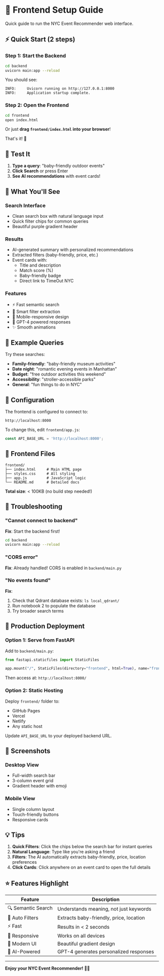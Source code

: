 # 🎨 Frontend Setup Guide

Quick guide to run the NYC Event Recommender web interface.

## ⚡ Quick Start (2 steps)

### Step 1: Start the Backend

```bash
cd backend
uvicorn main:app --reload
```

You should see:
```
INFO:     Uvicorn running on http://127.0.0.1:8000
INFO:     Application startup complete.
```

### Step 2: Open the Frontend

```bash
cd frontend
open index.html
```

Or just **drag `frontend/index.html` into your browser**!

That's it! 🎉

## 🧪 Test It

1. **Type a query**: "baby-friendly outdoor events"
2. **Click Search** or press Enter
3. **See AI recommendations** with event cards!

## 📸 What You'll See

### Search Interface
- Clean search box with natural language input
- Quick filter chips for common queries
- Beautiful purple gradient header

### Results
- AI-generated summary with personalized recommendations
- Extracted filters (baby-friendly, price, etc.)
- Event cards with:
  - Title and description
  - Match score (%)
  - Baby-friendly badge
  - Direct link to TimeOut NYC

### Features
- ⚡ Fast semantic search
- 🎯 Smart filter extraction
- 📱 Mobile-responsive design
- 🤖 GPT-4 powered responses
- ✨ Smooth animations

## 🎯 Example Queries

Try these searches:

- **Family-friendly**: "baby-friendly museum activities"
- **Date night**: "romantic evening events in Manhattan"
- **Budget**: "free outdoor activities this weekend"
- **Accessibility**: "stroller-accessible parks"
- **General**: "fun things to do in NYC"

## 🔧 Configuration

The frontend is configured to connect to:
```
http://localhost:8000
```

To change this, edit `frontend/app.js`:
```javascript
const API_BASE_URL = 'http://localhost:8000';
```

## 📁 Frontend Files

```
frontend/
├── index.html     # Main HTML page
├── styles.css     # All styling
├── app.js         # JavaScript logic
└── README.md      # Detailed docs
```

**Total size**: < 100KB (no build step needed!)

## 🐛 Troubleshooting

### "Cannot connect to backend"
**Fix**: Start the backend first!
```bash
cd backend
uvicorn main:app --reload
```

### "CORS error"
**Fix**: Already handled! CORS is enabled in `backend/main.py`

### "No events found"
**Fix**: 
1. Check that Qdrant database exists: `ls local_qdrant/`
2. Run notebook 2 to populate the database
3. Try broader search terms

## 🚀 Production Deployment

### Option 1: Serve from FastAPI
Add to `backend/main.py`:
```python
from fastapi.staticfiles import StaticFiles

app.mount("/", StaticFiles(directory="frontend", html=True), name="frontend")
```

Then access at: `http://localhost:8000/`

### Option 2: Static Hosting
Deploy `frontend/` folder to:
- GitHub Pages
- Vercel
- Netlify
- Any static host

Update `API_BASE_URL` to your deployed backend URL.

## 🎨 Screenshots

### Desktop View
- Full-width search bar
- 3-column event grid
- Gradient header with emoji

### Mobile View
- Single column layout
- Touch-friendly buttons
- Responsive cards

## 💡 Tips

1. **Quick Filters**: Click the chips below the search bar for instant queries
2. **Natural Language**: Type like you're asking a friend
3. **Filters**: The AI automatically extracts baby-friendly, price, location preferences
4. **Click Cards**: Click anywhere on an event card to open the full details

## ⭐ Features Highlight

| Feature | Description |
|---------|-------------|
| 🔍 Semantic Search | Understands meaning, not just keywords |
| 🎯 Auto Filters | Extracts baby-friendly, price, location |
| ⚡ Fast | Results in < 2 seconds |
| 📱 Responsive | Works on all devices |
| 🎨 Modern UI | Beautiful gradient design |
| 🤖 AI-Powered | GPT-4 generates personalized responses |

---

**Enjoy your NYC Event Recommender! 🗽✨**

